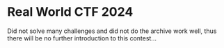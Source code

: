 # Real World CTF 2024

Did not solve many challenges and did not do the archive work well, thus there will be no further introduction to this contest...